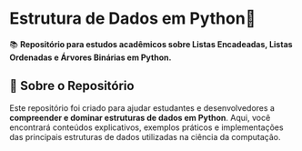 # **Estrutura de Dados em Python**🐍
📚 **Repositório para estudos acadêmicos sobre Listas Encadeadas, Listas Ordenadas e Árvores Binárias em Python.**  

## 🐍 Sobre o Repositório  
Este repositório foi criado para ajudar estudantes e desenvolvedores a **compreender e dominar estruturas de dados em Python**. Aqui, você encontrará conteúdos explicativos, exemplos práticos e implementações das principais estruturas de dados utilizadas na ciência da computação.  


